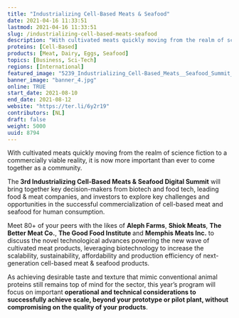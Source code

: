 ```yaml
---
title: "Industrializing Cell-Based Meats & Seafood"
date: 2021-04-16 11:33:51
lastmod: 2021-04-16 11:33:51
slug: /industrializing-cell-based-meats-seafood
description: "With cultivated meats quickly moving from the realm of science fiction to a commercially viable reality, it is now more important than ever to come together as a community.The 3rd Industrializing Cell-Based Meats & Seafood Digital Summit will bring together key decision-makers from biotech and food tech, leading food & meat companies, and investors to explore key challenges and opportunities in the successful commercialization of cell-based meat and seafood for human consumption."
proteins: [Cell-Based]
products: [Meat, Dairy, Eggs, Seafood]
topics: [Business, Sci-Tech]
regions: [International]
featured_image: "5239_Industrializing_Cell-Based_Meats__Seafood_Summit_Logo.png"
banner_image: "banner_4.jpg"
online: TRUE
start_date: 2021-08-10
end_date: 2021-08-12
website: "https://ter.li/6y2r19"
contributors: [NL]
draft: false
weight: 5000
uuid: 8794
---
```

<p>With cultivated meats quickly moving from the realm of science fiction to a commercially viable reality, it is now more important than ever to come together as a community.</p>
<p>The<strong> 3rd Industrializing Cell-Based Meats & Seafood Digital Summit</strong> will bring together key decision-makers from biotech and food tech, leading food & meat companies, and investors to explore key challenges and opportunities in the successful commercialization of cell-based meat and seafood for human consumption.</p>
<p>Meet 80+ of your peers with the likes of <strong>Aleph Farms</strong>, <strong>Shiok Meats</strong>, <strong>The Better Meat Co.</strong>, <strong>The Good Food Institute </strong>and <strong>Memphis Meats Inc.</strong> to discuss the novel technological advances powering the new wave of cultivated meat products, leveraging biotechnology to increase the scalability, sustainability, affordability and production efficiency of next-generation cell-based meat & seafood products.</p>
<p>As achieving desirable taste and texture that mimic conventional animal proteins still remains top of mind for the sector, this year’s program will focus on important <strong>operational and technical considerations to successfully achieve scale, beyond your prototype or pilot </strong><strong>plant, without compromising on the quality of your products</strong>.</p>
